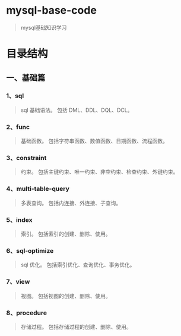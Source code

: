 # mysql-base-code

> mysql基础知识学习

# 目录结构

## 一、基础篇

### 1、sql

> sql 基础语法。
> 包括 DML、DDL、DQL、DCL。

### 2、func

> 基础函数。
> 包括字符串函数、数值函数、日期函数、流程函数。

### 3、constraint

> 约束。
> 包括主键约束、唯一约束、非空约束、检查约束、外键约束。

### 4、multi-table-query

> 多表查询。
> 包括内连接、外连接、子查询。

### 5、index
> 索引。
> 包括索引的创建、删除、使用。

### 6、sql-optimize
> sql 优化。
> 包括索引优化、查询优化、事务优化。

### 7、view
> 视图。
> 包括视图的创建、删除、使用。

### 8、procedure
> 存储过程。
> 包括存储过程的创建、删除、使用。
